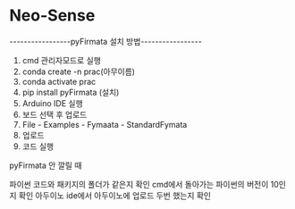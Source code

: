 # Neo-Sense



-----------------pyFirmata 설치 방법-----------------
1. cmd 관리자모드로 실행
2. conda create -n prac(아무이름)
3. conda activate prac
4. pip install pyFirmata (설치)
5. Arduino IDE 실행
6. 보드 선택 후 업로드
7. File - Examples - Fymaata - StandardFymata
8. 업로드
9. 코드 실행


pyFirmata 안 깔릴 때

파이썬 코드와 패키지의 폴더가 같은지 확인
cmd에서 돌아가는 파이썬의 버전이 10인지 확인
아두이노 ide에서 아두이노에 업로드 두번 했는지 확인
